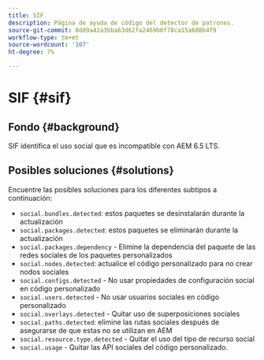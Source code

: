 ```yaml
---
title: SIF
description: Página de ayuda de código del detector de patrones.
source-git-commit: 8dd9a42a3bba63d62fa2469b0f78ca15a608b4f9
workflow-type: tm+mt
source-wordcount: '107'
ht-degree: 7%

---
```


# SIF {#sif}

## Fondo {#background}

SIF identifica el uso social que es incompatible con AEM 6.5 LTS.

<!-- Alexandru: drafting for now ## Possible implications and risks {#implications-and-risks} -->

## Posibles soluciones {#solutions}

Encuentre las posibles soluciones para los diferentes subtipos a continuación:

* `social.bundles.detected`: estos paquetes se desinstalarán durante la actualización
* `social.packages.detected`: estos paquetes se eliminarán durante la actualización
* `social.packages.dependency` - Elimine la dependencia del paquete de las redes sociales de los paquetes personalizados
* `social.nodes.detected`: actualice el código personalizado para no crear nodos sociales
* `social.configs.detected` - No usar propiedades de configuración social en código personalizado
* `social.users.detected` - No usar usuarios sociales en código personalizado
* `social.overlays.detected` - Quitar uso de superposiciones sociales
* `social.paths.detected`: elimine las rutas sociales después de asegurarse de que estas no se utilizan en AEM
* `social.resource.type.detected` - Quitar el uso del tipo de recurso social
* `social.usage` - Quitar las API sociales del código personalizado.